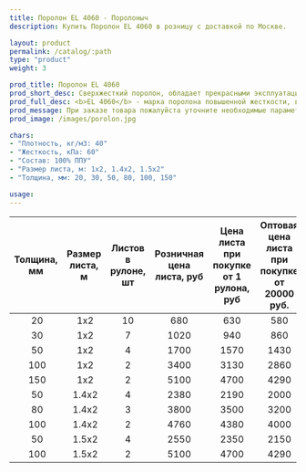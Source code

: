 ```yaml
---
title: Поролон EL 4060 - Поролоныч
description: Купить Поролон EL 4060 в розницу с доставкой по Москве.

layout: product
permalink: /catalog/:path
type: "product"
weight: 3

prod_title: Поролон EL 4060
prod_short_desc: Сверхжесткий поролон, обладает прекрасными эксплуатационными характеристиками и долговечностью.
prod_full_desc: <b>EL 4060</b> - марка поролона повышенной жесткости, выдерживает нагрузки от 90 до 130 кг. Отличается прекрасными эксплуатационными характеристиками и долговечностью. Применяется при изготовлении офисной мебели и сидений автомобилей.
prod_message: При заказе товара пожалуйста уточните необходимые параметры (толщина, размер листа и количество листов).
prod_image: /images/porolon.jpg

chars:
- "Плотность, кг/м3: 40"
- "Жесткость, кПа: 60"
- "Состав: 100% ППУ"
- "Размер листа, м: 1х2, 1.4х2, 1.5х2"
- "Толщина, мм: 20, 30, 50, 80, 100, 150"

usage:
---
```


| Толщина, мм | Размер листа, м | Листов в рулоне, шт | Розничная цена листа, руб | Цена листа при покупке от 1 рулона, руб | Оптовая цена листа при покупке от 20000 руб. |
|:-----------:|:---------------:|:-------------------:|:---------------------------:|:-----------------------------------------:|:----------------------------------------------:|
 20| 1х2|10|680|630|580
 30| 1х2|7|1020|940|860
 50| 1х2|4|1700|1570|1430
 100| 1х2|2|3400|3130|2860
 150| 1х2|2|5100|4700|4290
 50| 1.4х2|4|2380|2190|2000
 80| 1.4х2|3|3800|3500|3200
 100| 1.4х2|2|4760|4380|4000
 50| 1.5х2|4|2550|2350|2150
 100| 1.5х2|2|5100|4700|4290
